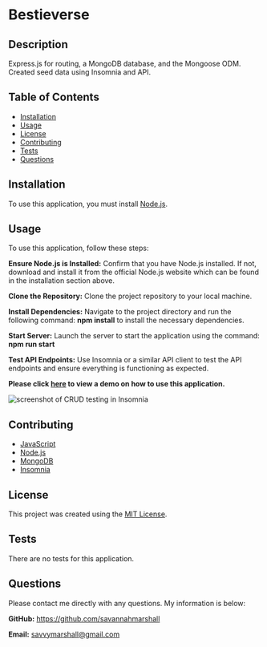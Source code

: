 # Bestieverse

## Description
Express.js for routing, a MongoDB database, and the Mongoose ODM. Created seed data using Insomnia and API.

  
## Table of Contents
  
- [Installation](#installation)
- [Usage](#usage)
- [License](#license)
- [Contributing](#contributing)
- [Tests](#tests)
- [Questions](#questions)

## Installation
To use this application, you must install [Node.js](https://nodejs.org/en).

## Usage

To use this application, follow these steps:

**Ensure Node.js is Installed:** Confirm that you have Node.js installed. If not, download and install it from the official Node.js website which can be found in the installation section above.

**Clone the Repository:** Clone the project repository to your local machine.

**Install Dependencies:** Navigate to the project directory and run the following command: **npm install** to install the necessary dependencies.

**Start Server:** Launch the server to start the application using the command: **npm run start**

**Test API Endpoints:** Use Insomnia or a similar API client to test the API endpoints and ensure everything is functioning as expected. 

**Please click [here]() to view a demo on how to use this application.**


![screenshot of CRUD testing in Insomnia]()



## Contributing
* [JavaScript](https://www.javascript.com/)
* [Node.js](https://nodejs.org/en)
* [MongoDB](https://www.mongodb.com/)
* [Insomnia](https://insomnia.rest/)

## License
This project was created using the [MIT License](https://opensource.org/license/MIT).

## Tests
There are no tests for this application.

## Questions
Please contact me directly with any questions. My information is below:  

**GitHub:** https://github.com/savannahmarshall  

**Email:** savvymarshall@gmail.com
